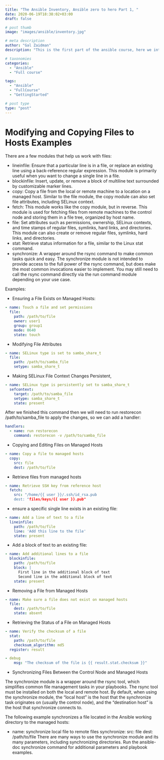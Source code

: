 ```yaml
---
title: "The Ansible Inventory, Ansible zero to hero Part 1, "
date: 2020-06-19T18:38:02+03:00
draft: false

# post thumb
image: "images/ansible/inventory.jpg"

# meta description
author: "Gal Zaidman"
description: "This is the first part of the ansible course, here we inteduce the ansible inventory"

# taxonomies
categories:
  - "Ansible"
  - "Full course"

tags:
  - "Ansible"
  - "FullCourse"
  - "GettingStarted"

# post type
type: "post"
---
```


# Modifying and Copying Files to Hosts Examples

There are a few modules that help us work with files:

- lineinfile:
  Ensure that a particular line is in a file, or replace an existing line using a back-reference regular expression. This module is primarily useful when you want to change a single line in a file.
- blockinfile:
  Insert, update, or remove a block of multiline text surrounded by customizable marker lines.
- copy:
  Copy a file from the local or remote machine to a location on a managed host. Similar to the file module, the copy module can also set file attributes, including SELinux context.
- fetch:
  This module works like the copy module, but in reverse. This module is used for fetching files from remote machines to the control node and storing them in a file tree, organized by host name.
- file:
  Set attributes such as permissions, ownership, SELinux contexts, and time stamps of regular files, symlinks, hard links, and directories. This module can also create or remove regular files, symlinks, hard links, and directories.
- stat:
  Retrieve status information for a file, similar to the Linux stat command.
- synchronize:
  A wrapper around the rsync command to make common tasks quick and easy. The synchronize module is not intended to provide access to the full power of the rsync command, but does make the most common invocations easier to implement. You may still need to call the rsync command directly via the run command module depending on your use case.

Examples:

- Ensuring a File Exists on Managed Hosts:

```yaml
- name: Touch a file and set permissions
  file:
    path: /path/to/file
    owner: user1
    group: group1
    mode: 0640
    state: touch
```

- Modifying File Attributes

```yaml
- name: SELinux type is set to samba_share_t
  file:
    path: /path/to/samba_file
    setype: samba_share_t
```

- Making SELinux File Context Changes Persistent,

```yaml
- name: SELinux type is persistently set to samba_share_t
  sefcontext:
    target: /path/to/samba_file
    setype: samba_share_t
    state: present
```
After we finished this command then we will need to run restorecon /path/to/samba_file to apply the changes, so we can add a handler:

```yaml
handlers:
  - name: run restorecon
    command: restorecon -v /path/to/samba_file
```

- Copying and Editing Files on Managed Hosts

```yaml
- name: Copy a file to managed hosts
  copy:
    src: file
    dest: /path/to/file
```

- Retrieve files from managed hosts

```yaml
- name: Retrieve SSH key from reference host
  fetch:
    src: "/home/{{ user }}/.ssh/id_rsa.pub
    dest: "files/keys/{{ user }}.pub"
```

- ensure a specific single line exists in an existing file:

```yaml
- name: Add a line of text to a file
  lineinfile:
    path: /path/to/file
    line: 'Add this line to the file'
    state: present
```

- Add a block of text to an existing file:

```yaml
- name: Add additional lines to a file
  blockinfile:
    path: /path/to/file
    block: |
      First line in the additional block of text
      Second line in the additional block of text
    state: present
```

- Removing a File from Managed Hosts

```yaml
- name: Make sure a file does not exist on managed hosts
  file:
    dest: /path/to/file
    state: absent
```

- Retrieving the Status of a File on Managed Hosts

```yaml
- name: Verify the checksum of a file
  stat:
    path: /path/to/file
    checksum_algorithm: md5
  register: result

- debug
    msg: "The checksum of the file is {{ result.stat.checksum }}"
```

- Synchronizing Files Between the Control Node and Managed Hosts

The synchronize module is a wrapper around the rsync tool, which simplifies common file management tasks in your playbooks. The rsync tool must be installed on both the local and remote host. By default, when using the synchronize module, the “local host” is the host that the synchronize task originates on (usually the control node), and the “destination host” is the host that synchronize connects to.

The following example synchronizes a file located in the Ansible working directory to the managed hosts:

- name: synchronize local file to remote files
  synchronize:
    src: file
    dest: /path/to/file
There are many ways to use the synchronize module and its many parameters, including synchronizing directories. Run the ansible-doc synchronize command for additional parameters and playbook examples.
